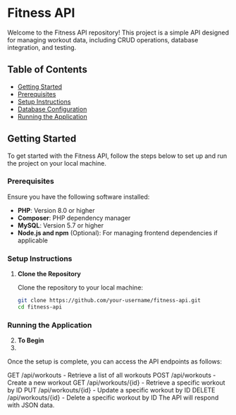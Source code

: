 # Fitness API

Welcome to the Fitness API repository! This project is a simple API designed for managing workout data, including CRUD operations, database integration, and testing.

## Table of Contents

- [Getting Started](#getting-started)
- [Prerequisites](#prerequisites)
- [Setup Instructions](#setup-instructions)
- [Database Configuration](#database-configuration)
- [Running the Application](#running-the-application)


## Getting Started

To get started with the Fitness API, follow the steps below to set up and run the project on your local machine.

### Prerequisites

Ensure you have the following software installed:

- **PHP**: Version 8.0 or higher
- **Composer**: PHP dependency manager
- **MySQL**: Version 5.7 or higher
- **Node.js and npm** (Optional): For managing frontend dependencies if applicable

### Setup Instructions

1. **Clone the Repository**

   Clone the repository to your local machine:

   ```bash
   git clone https://github.com/your-username/fitness-api.git
   cd fitness-api

### Running the Application

2. **To Begin**
3. 
Once the setup is complete, you can access the API endpoints as follows:

GET /api/workouts - Retrieve a list of all workouts
POST /api/workouts - Create a new workout
GET /api/workouts/{id} - Retrieve a specific workout by ID
PUT /api/workouts/{id} - Update a specific workout by ID
DELETE /api/workouts/{id} - Delete a specific workout by ID
The API will respond with JSON data.
